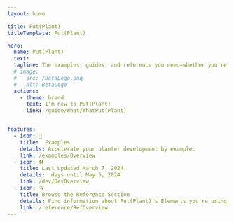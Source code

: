 ```yaml
---
layout: home

title: Put(Plant)
titleTemplate: Put(Plant)

hero: 
  name: Put(Plant)
  text: 
  tagline: The examples, guides, and reference you need—whether you're planting in the mountains of British Columbia, the wetlands of the Canadian Shield, or anywhere in between. Take advantage of these resources to develop your ability to plant faster and with higher quality.
  # image:
  #   src: /BetaLogo.png
  #   alt: BetaLogo
  actions:
    - theme: brand
      text: I'm new to Put(Plant)
      link: /guide/What/WhatPut(Plant)


features:
  - icon: 🌲
    title:  Examples
    details: Accelerate your planter development by example.
    link: /examples/Overview
  - icon: 🛠️
    title: Last Updated March 7, 2024.
    details:  days until May 5, 2024
    link: /dev/DevOverview
  - icon: 🔍
    title: Browse the Reference Section
    details: Find information about Put(Plant)'s Elements you're using
    link: /reference/RefOverview
---
```

